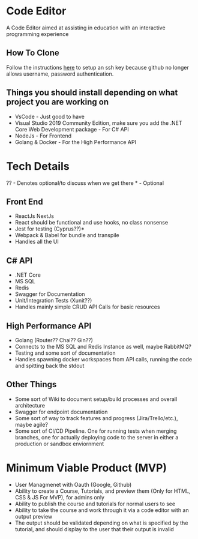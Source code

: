 # Code Editor
A Code Editor aimed at assisting in education with an interactive programming experience

## How To Clone
Follow the instructions [here](https://docs.github.com/en/github/authenticating-to-github/connecting-to-github-with-ssh/generating-a-new-ssh-key-and-adding-it-to-the-ssh-agent) to setup an ssh key because github no longer allows username, password authentication.

## Things you should install depending on what project you are working on
* VsCode - Just good to have
* Visual Studio 2019 Community Edition, make sure you add the .NET Core Web Development package - For C# API
* NodeJs - For Frontend
* Golang & Docker - For the High Performance API

# Tech Details
?? - Denotes optional/to discuss when we get there
\* - Optional

## Front End
* ReactJs NextJs
* React should be functional and use hooks, no class nonsense
* Jest for testing (Cyprus??)*
* Webpack & Babel for bundle and transpile
* Handles all the UI

## C# API 
* .NET Core
* MS SQL
* Redis
* Swagger for Documentation
* Unit/Integration Tests (Xunit??)
* Handles mainly simple CRUD API Calls for basic resources

## High Performance API
* Golang (Router?? Chai?? Gin??)
* Connects to the MS SQL and Redis Instance as well, maybe RabbitMQ?
* Testing and some sort of documentation
* Handles spawning docker workspaces from API calls, running the code and spitting back the stdout

## Other Things 
* Some sort of Wiki to document setup/build processes and overall architecture
* Swagger for endpoint documentation
* Some sort of way to track features and progress (Jira/Trello/etc.), maybe agile?
* Some sort of CI/CD Pipeline. One for running tests when merging branches, one for actually deploying code to the server in either a production or sandbox enviornment

# Minimum Viable Product (MVP)
* User Managmenet with Oauth (Google, Github)
* Ability to create a Course, Tutorials, and preview them (Only for HTML, CSS & JS For MVP), for admins only
* Ability to publish the course and tutorials for normal users to see
* Ability to take the course and work through it via a code editor with an output preview
* The output should be validated depending on what is specified by the tutorial, and should display to the user that their output is invalid
